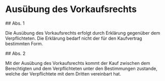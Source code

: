 # Ausübung des Vorkaufsrechts



\#\# Abs. 1

 Die Ausübung des Vorkaufsrechts erfolgt durch Erklärung gegenüber dem Verpflichteten. Die Erklärung bedarf nicht der für den Kaufvertrag bestimmten Form.

\#\# Abs. 2

 Mit der Ausübung des Vorkaufsrechts kommt der Kauf zwischen dem Berechtigten und dem Verpflichteten unter den Bestimmungen zustande, welche der Verpflichtete mit dem Dritten vereinbart hat. 


